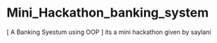 # Mini_Hackathon_banking_system
[ A Banking Syestum using OOP ] its a mini hackathon given by saylani 
